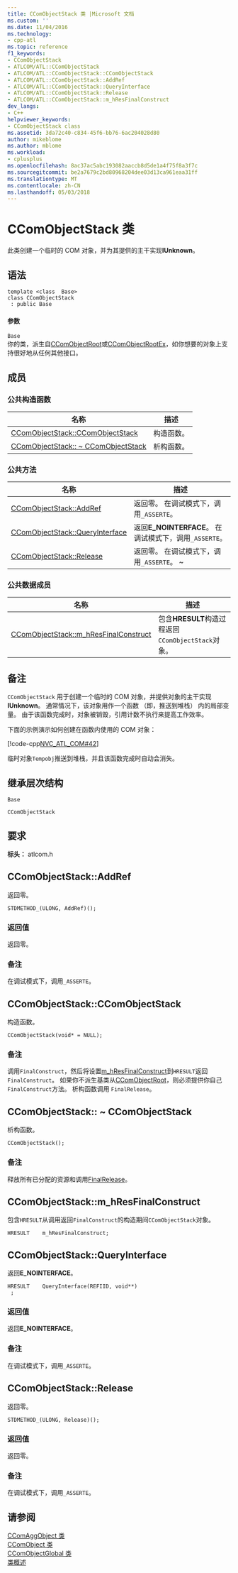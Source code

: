 ```yaml
---
title: CComObjectStack 类 |Microsoft 文档
ms.custom: ''
ms.date: 11/04/2016
ms.technology:
- cpp-atl
ms.topic: reference
f1_keywords:
- CComObjectStack
- ATLCOM/ATL::CComObjectStack
- ATLCOM/ATL::CComObjectStack::CComObjectStack
- ATLCOM/ATL::CComObjectStack::AddRef
- ATLCOM/ATL::CComObjectStack::QueryInterface
- ATLCOM/ATL::CComObjectStack::Release
- ATLCOM/ATL::CComObjectStack::m_hResFinalConstruct
dev_langs:
- C++
helpviewer_keywords:
- CComObjectStack class
ms.assetid: 3da72c40-c834-45f6-bb76-6ac204028d80
author: mikeblome
ms.author: mblome
ms.workload:
- cplusplus
ms.openlocfilehash: 8ac37ac5abc193082aaccb8d5de1a4f75f8a3f7c
ms.sourcegitcommit: be2a7679c2bd80968204dee03d13ca961eaa31ff
ms.translationtype: MT
ms.contentlocale: zh-CN
ms.lasthandoff: 05/03/2018
---
```

# <a name="ccomobjectstack-class"></a>CComObjectStack 类
此类创建一个临时的 COM 对象，并为其提供的主干实现**IUnknown**。  
  
## <a name="syntax"></a>语法  
  
```
template <class  Base>  
class CComObjectStack
 : public Base
```  
  
#### <a name="parameters"></a>参数  
 `Base`  
 你的类，派生自[CComObjectRoot](../../atl/reference/ccomobjectroot-class.md)或[CComObjectRootEx](../../atl/reference/ccomobjectrootex-class.md)，如你想要的对象上支持很好地从任何其他接口。  
  
## <a name="members"></a>成员  
  
### <a name="public-constructors"></a>公共构造函数  
  
|名称|描述|  
|----------|-----------------|  
|[CComObjectStack::CComObjectStack](#ccomobjectstack)|构造函数。|  
|[CComObjectStack:: ~ CComObjectStack](#dtor)|析构函数。|  
  
### <a name="public-methods"></a>公共方法  
  
|名称|描述|  
|----------|-----------------|  
|[CComObjectStack::AddRef](#addref)|返回零。 在调试模式下，调用`_ASSERTE`。|  
|[CComObjectStack::QueryInterface](#queryinterface)|返回**E_NOINTERFACE**。 在调试模式下，调用`_ASSERTE`。|  
|[CComObjectStack::Release](#release)|返回零。 在调试模式下，调用`_ASSERTE`。 ~|  
  
### <a name="public-data-members"></a>公共数据成员  
  
|名称|描述|  
|----------|-----------------|  
|[CComObjectStack::m_hResFinalConstruct](#m_hresfinalconstruct)|包含**HRESULT**构造过程返回`CComObjectStack`对象。|  
  
## <a name="remarks"></a>备注  
 `CComObjectStack` 用于创建一个临时的 COM 对象，并提供对象的主干实现**IUnknown**。 通常情况下，该对象用作一个函数 （即，推送到堆栈） 内的局部变量。 由于该函数完成时，对象被销毁，引用计数不执行来提高工作效率。  
  
 下面的示例演示如何创建在函数内使用的 COM 对象：  
  
 [!code-cpp[NVC_ATL_COM#42](../../atl/codesnippet/cpp/ccomobjectstack-class_1.cpp)]  
  
 临时对象`Tempobj`推送到堆栈，并且该函数完成时自动会消失。  
  
## <a name="inheritance-hierarchy"></a>继承层次结构  
 `Base`  
  
 `CComObjectStack`  
  
## <a name="requirements"></a>要求  
 **标头：** atlcom.h  
  
##  <a name="addref"></a>  CComObjectStack::AddRef  
 返回零。  
  
```
STDMETHOD_(ULONG, AddRef)();
```  
  
### <a name="return-value"></a>返回值  
 返回零。  
  
### <a name="remarks"></a>备注  
 在调试模式下，调用`_ASSERTE`。  
  
##  <a name="ccomobjectstack"></a>  CComObjectStack::CComObjectStack  
 构造函数。  
  
```
CComObjectStack(void* = NULL);
```  
  
### <a name="remarks"></a>备注  
 调用`FinalConstruct`，然后将设置[m_hResFinalConstruct](#m_hresfinalconstruct)到`HRESULT`返回`FinalConstruct`。 如果你不派生基类从[CComObjectRoot](../../atl/reference/ccomobjectroot-class.md)，则必须提供你自己`FinalConstruct`方法。 析构函数调用 `FinalRelease`。  
  
##  <a name="dtor"></a>  CComObjectStack:: ~ CComObjectStack  
 析构函数。  
  
```
CComObjectStack();
```  
  
### <a name="remarks"></a>备注  
 释放所有已分配的资源和调用[FinalRelease](ccomobjectrootex-class.md#finalrelease)。  
  
##  <a name="m_hresfinalconstruct"></a>  CComObjectStack::m_hResFinalConstruct  
 包含`HRESULT`从调用返回`FinalConstruct`的构造期间`CComObjectStack`对象。  
  
```
HRESULT    m_hResFinalConstruct;
```  
  
##  <a name="queryinterface"></a>  CComObjectStack::QueryInterface  
 返回**E_NOINTERFACE**。  
  
```
HRESULT    QueryInterface(REFIID, void**)
 ;
```  
  
### <a name="return-value"></a>返回值  
 返回**E_NOINTERFACE**。  
  
### <a name="remarks"></a>备注  
 在调试模式下，调用`_ASSERTE`。  
  
##  <a name="release"></a>  CComObjectStack::Release  
 返回零。  
  
```
STDMETHOD_(ULONG, Release)();
```  
  
### <a name="return-value"></a>返回值  
 返回零。  
  
### <a name="remarks"></a>备注  
 在调试模式下，调用`_ASSERTE`。  
  
## <a name="see-also"></a>请参阅  
 [CComAggObject 类](../../atl/reference/ccomaggobject-class.md)   
 [CComObject 类](../../atl/reference/ccomobject-class.md)   
 [CComObjectGlobal 类](../../atl/reference/ccomobjectglobal-class.md)   
 [类概述](../../atl/atl-class-overview.md)
